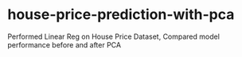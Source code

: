 # house-price-prediction-with-pca
Performed Linear Reg on House Price Dataset, Compared model performance before and after PCA
